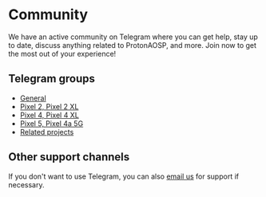 # Community

We have an active community on Telegram where you can get help, stay up to date, discuss anything related to ProtonAOSP, and more. Join now to get the most out of your experience!

## Telegram groups

- [General](https://t.me/protonaosp)
- [Pixel 2, Pixel 2 XL](https://t.me/proton_p2)
- [Pixel 4, Pixel 4 XL](https://t.me/proton_p4)
- [Pixel 5, Pixel 4a 5G](https://t.me/proton_p5)
- [Related projects](https://t.me/proton_releases)

## Other support channels

If you don't want to use Telegram, you can also [email us](mailto:protonaosp.support@kdrag0n.dev) for support if necessary.
